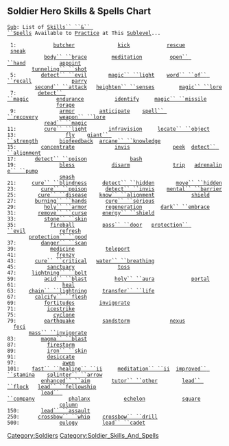 ## Soldier Hero Skills & Spells Chart

[`Sub`](Sublevel "wikilink")`: List of `[`Skills`` ``&`` ``Spells`](:Category:_Skills_And_Spells "wikilink")` Available to `[`Practice`](Practice "wikilink")` at This `[`Sublevel`](Sublevel "wikilink")`...`  
` `  
` 1:            `[`butcher`](Butcher "wikilink")`              `[`kick`](Kick "wikilink")`            `[`rescue`](Rescue "wikilink")`             `[`sneak`](Sneak "wikilink")  
`            `[`body`` ``brace`](Body_Brace "wikilink")`        `[`meditation`](Meditation "wikilink")`         `[`open`` ``hand`](Open_Hand "wikilink")`           `[`appoint`](Appoint "wikilink")  
`        `[`tunneling`` ``shot`](Tunneling_shot "wikilink")  
` 5:        `[`detect`` ``evil`](Detect_Evil "wikilink")`       `[`magic`` ``light`](Magic_Light "wikilink")`    `[`word`` ``of`` ``recall`](Word_Of_Recall "wikilink")`             `[`parry`](Parry "wikilink")  
`         `[`second`` ``attack`](Second_Attack "wikilink")`   `[`heighten`` ``senses`](Heighten_Senses "wikilink")`        `[`magic`` ``lore`](Magic_Lore "wikilink")  
` 7:       `[`detect`` ``magic`](Detect_Magic "wikilink")`         `[`endurance`](Endurance "wikilink")`          `[`identify`](Identify "wikilink")`     `[`magic`` ``missile`](Magic_Missile "wikilink")  
`                `[`forage`](Forage "wikilink")  
` 9:              `[`armor`](Armor_(spell) "wikilink")`        `[`anticipate`](Anticipate "wikilink")`    `[`spell`` ``recovery`](Spell_Recovery "wikilink")`       `[`weapon`` ``lore`](Weapon_Lore "wikilink")  
`            `[`read`` ``magic`](Read_Magic "wikilink")  
`11:         `[`cure`` ``light`](Cure_Light "wikilink")`       `[`infravision`](Infravision "wikilink")`     `[`locate`` ``object`](Locate_Object "wikilink")  
`13:                `[`fly`](Fly "wikilink")`    `[`giant`` ``strength`](Giant_Strength "wikilink")`       `[`biofeedback`](Biofeedback "wikilink")`  `[`arcane`` ``knowledge`](Arcane_Knowledge "wikilink")  
`15:        `[`concentrate`](Concentrate "wikilink")`             `[`invis`](Invis "wikilink")`              `[`peek`](Peek "wikilink")`  `[`detect`` ``alignment`](Detect_Alignment "wikilink")  
`17:      `[`detect`` ``poison`](Detect_Poison "wikilink")`              `[`bash`](Bash "wikilink")  
`19:              `[`bless`](Bless "wikilink")`            `[`disarm`](Disarm "wikilink")`              `[`trip`](Trip "wikilink")`   `[`adrenaline`` ``pump`](Adrenaline_Pump "wikilink")  
`                 `[`smash`](Smash "wikilink")  
`21:     `[`cure`` ``blindness`](Cure_Blindness "wikilink")`     `[`detect`` ``hidden`](Detect_Hidden "wikilink")`       `[`move`` ``hidden`](Move_Hidden "wikilink")  
`23:        `[`cure`` ``poison`](Cure_Poison "wikilink")`      `[`detect`` ``invis`](Detect_Invis "wikilink")`    `[`mental`` ``barrier`](Mental_Barrier "wikilink")  
`25:       `[`cure`` ``disease`](Cure_Disease "wikilink")`    `[`know`` ``alignment`](Know_Alignment "wikilink")`            `[`shield`](Shield "wikilink")  
`27:      `[`burning`` ``hands`](Burning_Hands "wikilink")`      `[`cure`` ``serious`](Cure_Serious "wikilink")  
`29:         `[`holy`` ``armor`](Holy_Armor "wikilink")`      `[`regeneration`](Regeneration "wikilink")`      `[`dark`` ``embrace`](Dark_Embrace "wikilink")  
`31:       `[`remove`` ``curse`](Remove_Curse "wikilink")`     `[`energy`` ``shield`](Energy_Shield "wikilink")  
`33:         `[`stone`` ``skin`](Stone_Skin "wikilink")  
`35:           `[`fireball`](Fireball "wikilink")`         `[`pass`` ``door`](Pass_Door "wikilink")`   `[`protection`` ``evil`](Protection_Evil "wikilink")`           `[`refresh`](Refresh "wikilink")  
`       `[`protection`` ``good`](Protection_Good "wikilink")  
`37:        `[`danger`` ``scan`](Danger_Scan "wikilink")  
`39:           `[`medicine`](Medicine "wikilink")`          `[`teleport`](Teleport "wikilink")  
`41:             `[`frenzy`](Frenzy "wikilink")  
`43:      `[`cure`` ``critical`](Cure_Critical "wikilink")`   `[`water`` ``breathing`](Water_Breathing "wikilink")  
`45:          `[`sanctuary`](Sanctuary "wikilink")`              `[`toss`](Toss "wikilink")  
`47:     `[`lightning`` ``bolt`](Lightning_Bolt "wikilink")  
`59:         `[`acid`` ``blast`](Acid_Blast "wikilink")`         `[`holy`` ``aura`](Holy_Aura "wikilink")`            `[`portal`](Portal "wikilink")  
`61:               `[`heal`](Heal "wikilink")  
`63:    `[`chain`` ``lightning`](Chain_Lightning "wikilink")`     `[`transfer`` ``life`](Transfer_Life "wikilink")  
`67:      `[`calcify`` ``flesh`](Calcify_Flesh "wikilink")  
`69:         `[`fortitudes`](Fortitudes "wikilink")`        `[`invigorate`](Invigorate "wikilink")  
`71:          `[`icestrike`](Icestrike "wikilink")  
`75:            `[`cyclone`](Cyclone "wikilink")  
`79:         `[`earthquake`](Earthquake "wikilink")`         `[`sandstorm`](Sandstorm "wikilink")`             `[`nexus`](Nexus "wikilink")`              `[`foci`](Foci "wikilink")  
`       `[`mass`` ``invigorate`](Mass_Invigorate "wikilink")  
`83:        `[`magma`` ``blast`](Magma_Blast "wikilink")  
`87:          `[`firestorm`](Firestorm "wikilink")  
`89:          `[`iron`` ``skin`](Iron_Skin "wikilink")  
`91:          `[`desiccate`](Desiccate "wikilink")  
`97:               `[`awen`](Awen "wikilink")  
`101:    `[`fast`` ``healing`` ``ii`](Fast_Healing_II "wikilink")`     `[`meditation`` ``ii`](Meditation_II "wikilink")`  `[`improved`` ``stamina`](Improved_Stamina "wikilink")`    `[`splinter`` ``arrow`](Splinter_Arrow "wikilink")  
`           `[`enhanced`` ``aim`](Enhanced_Aim "wikilink")`       `[`tutor`` ``other`](Tutor_Other "wikilink")`        `[`lead`` ``flock`](Lead_Flock "wikilink")`   `[`lead`` ``fellowship`](Lead_Fellowship "wikilink")  
`           `[`lead`` ``company`](Lead_Company "wikilink")`           `[`phalanx`](Phalanx "wikilink")`           `[`echelon`](Echelon "wikilink")`            `[`square`](Square "wikilink")  
`                 `[`column`](Column "wikilink")  
`150:       `[`lead`` ``assault`](Lead_Assault "wikilink")  
`250:      `[`crossbow`` ``whip`](Crossbow_Whip "wikilink")`    `[`crossbow`` ``drill`](Crossbow_Drill "wikilink")  
`500:             `[`eulogy`](Eulogy "wikilink")`        `[`lead`` ``cadet`](Lead_Cadet "wikilink")

[Category:Soldiers](Category:Soldiers "wikilink")
[Category:Soldier_Skills_And_Spells](Category:Soldier_Skills_And_Spells "wikilink")
